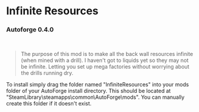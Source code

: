 # Infinite Resources

### Autoforge 0.4.0

<br>

> The purpose of this mod is to make all the back wall resources infinite (when mined with a drill). I haven't got to liquids yet so they may not be infinite. Letting you set up mega factories without worrying about the drills running dry.

To install simply drag the folder named "InfiniteResources" into your mods folder of your AutoForge install directory. This should be located at "SteamLibrary\steamapps\common\AutoForge\mods". You can manually create this folder if it doesn't exist.
